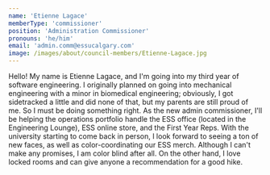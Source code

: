 ```yaml
---
name: 'Etienne Lagace'
memberType: 'commissioner'
position: 'Administration Commissioner'
pronouns: 'he/him'
email: 'admin.comm@essucalgary.com'
image: /images/about/council-members/Etienne-Lagace.jpg
---
```


Hello! My name is Etienne Lagace, and I'm going into my third year of software engineering. I originally planned on going into mechanical engineering with a minor in biomedical engineering; obviously, I got sidetracked a little and did none of that, but my parents are still proud of me. So I must be doing something right. As the new admin commissioner, I'll be helping the operations portfolio handle the ESS office (located in the Engineering Lounge), ESS online store, and the First Year Reps. With the university starting to come back in person, I look forward to seeing a ton of new faces, as well as color-coordinating our ESS merch. Although I can't make any promises, I am color blind after all. On the other hand,  I love locked rooms and can give anyone a recommendation for a good hike.